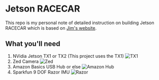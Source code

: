 # Jetson RACECAR
This repo is my personal note of detailed instruction on building Jetson RACECAR which is based on [Jim's website](JetsonHack.com "JetsonHack").

## What you'll need
1. NVidia Jetson TX1 or TX2 (This project uses the TX1) ![TX1](https://lh3.googleusercontent.com/-TOI_46PsFoKAcSM5zysTRYzy_a4bW9tpEVzjkNpOIsVjl8pWM067rEZzpwjWyAKUAYg8OGRMEzFQSB1ly0wGIFgf6NcRWp37t57MRJCoLJVQfWOB8cAhFnLeEYSiprWOH3gYBVt2eEAtGBpgZXIyHvAQOu42jt8qHD7Nl6mjdfy2Qs872iwscHVRRLHpSGFYk1lWhHGD4Y41dXtgYkGdcjZjdi_SWZjjgInB2Oe6EEtQL8CtT1jCSDTTVfRNnETpUv08OCs6JQJhG6Ianj_-EsLvq7br6rynUamy32xl_UPPyT0cXHRr0P0U3gW5pUmwh9kSFjuZkwf5rTJkLFfpdAdkYG6wOu1LchaOEjYk7HjUFWppR2pgcPAGDyCQgMAH3RBNw-Vm40OVASL-K_MYmTD1qcWP7I0UB4il-m9WEXPssXhNghHO7oTMEnoTqnP1bhnLYCmi4Nx-qBePFWYICF-ez_db8CuQvcwJw2vUYlAccf3x7AAdrZPh336oB9RGsdHXVPq98heZdVJdAXGRsgdJPIJ7Ts7kLw9sor53tL1871RrfILchH7YLyH3_wtaifjxClKOv_qGgcmwADU7abRyjLRn_E9Yhn4yZPDMGw=w1668-h1250-no)
2. Zed Camera ![Zed](https://lh3.googleusercontent.com/YDESm3kzCvUU7fOc7Oj9mnj3ARHW6QlP45Mx7aEdqP2V_nB6IrrenWJS-LCRAbjHVHlTes9MGXZvHOAw1SpLxrlZfYLiA-iKthXtymSXXI9J5gn72Czaz-f1FyiKnoRCH1xDcUGtI1PQN9qk6CzrwPAs2EroHqNaVIdn5A14e7-TApHoKB8PuPW1k7AtyfPMFSrQiAuOGz5qvcqc2eF_WR3cLmJ4hUhBcThSJntW8pHJFK_wLudn3krKl1A4nvbJQgLX8bLP2S7aeBD02KsXaKovbdaIYfpUI2V6wImSZknnyY4KXaDZ74Z1eNP8uoFPnAaJeftRn2WGx3qc0L7kBvvD2_sTHw3eX6GauOuH7NxzBLyHMMXAWucGBKaYSa1jgyY2mqmVo22QAZP1JGyzZF4GBKkkR35P_OXLOgupHg1sYiq531LVe1DZqT7kTJChxgi2RH7QAv1MOUq4oTLTUGuKjFscFHKq-J6Tt5FZ9wcaWaZz9Pu0gGMov0GhdD_9iqqNOjREarw4Vdukgi2CDEKWrFazg6SUzglS9pP-MRqDP9ntrTryR0m92Pyb-3yJg1A2FAUqaA65cTYA2NXpuZbOJ0KBeBR7Mk5HH-frvVc=w938-h1250-no)
3. Amazon Basics USB Hub or else ![Amazon Hub](https://lh3.googleusercontent.com/KTmCTYVtA-Yd_BI2sTt6wR-0kJcVKrYKYG-gKaDZdhtUYmD1XeDH2RlBe47RYAsAPdqcLMHCAqBXT8BFX9WJYTv3eZV049nBXcUwFAnkxWOTL9S8DhoYI5YNzpaqaXgiIAOoA7tnSPCthouCEc2gjKHsxcx7joQRa9Qg6oMbZhzvYoqoooHNCktJQeoF3VEYvDF4f9oFPMeUs6PouXuTl3RG7tegjXhs63S4aP7m8K_G5mv3JSxzQVE04xITmT4jI24ip77LY04LD3rgXLISw5jVvC0kPF_oumH6osB8yiNfn28Ymr3WmyMHCXN0t1iw2ma_Iel_jHupMbVfhkC-v1VM5ZFf-PfzmkEOQv6SpbNVxZ5s7XkOy5VGpuvonWLunNLm4R17f7VsyMX8ezzZJpHu5tAlZ_cBb36nN-xAXDzWGw2WnnVisfMuAvqfTzTO5BLYEMemova_xzVbtAh314A4JDWNCLzG2byjulWqze66cmfhTJpXiCse_e4fwYuxX4eSh8BAElRbYptKOSF7TzzVL98DoS5kpjDfMHmbLWb-pEsNBNMQvHFm3qe-ZpAjUaznnyedymC26LbWowiAqmECAeTQQxFQXuO-UVumIL8=w1668-h1250-no)
4. Sparkfun 9 DOF Razor IMU ![Razor](https://lh3.googleusercontent.com/k5Nw2gfF-WOnYy8LfWqGpVMo35Oo6TpXHRVXmAV95sAhXvfpBf-ZnLWXMkjdleLwuPQXWpkOJQPOQ6ZIiClDekwg2EGU6lQFVFtawdRG0eqfg1JihEmgRkY_zGV6LCKrMlUvR9DwJE7YxcVB4iFfrBGJyW_-cn9XsCfQHtXEoE550mJ_ADMquo5RJ3qCfxB3oHuyN1x0kMIQ0Di7S9Iwme7JMEIm4e9g0g5k7NFDQ-BTlPg4nUDv83MSpW3VqrMslRHmyWqTo3LJtsUqe3BuSHKOuvoHgbjYkHl_VSCccbiI8NzrGrnp6UbfyXbY3-3bgjOg4WDgs-I6imzuCz3NOJshhEPo-PBmomkD50ahz1MpI7FTkZDSbhzAT1rO82wxAq7tgrAkEPuIZKB9DuqX7no9tKoL7tdRDaDmXE9T27VAG3f_qpJdMwmfjXd5VbPp_50bMZ8ISuiA3KrRUXvJurYtpcROsBda9t1PCT3u1oi3mcQkIOyELYL1z5p2vlaAMk977Fl8lJn21GMmIAQP3mqmQg5WXnU09juhxRmG4Cx1a7o_Ja_w-zAg5PtsSBOKyVl2VMIArWzN6uKXTLuStRaajB5nmKBVyq4iBIUdEJE=w1668-h1250-no)
